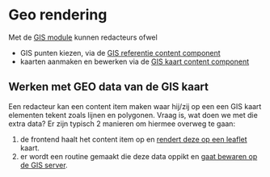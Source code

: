 # Geo rendering

Met de [GIS module](/modules/content/modules/module-gis) kunnen redacteurs ofwel

* GIS punten kiezen, via de [GIS referentie content component](/redactie/content/inrichten-cc-gis-referentie)
* kaarten aanmaken en bewerken via de [GIS kaart content component](/redactie/content/inrichten-cc-gis-kaart)

## Werken met GEO data van de GIS kaart

Een redacteur kan een content item maken waar hij/zij op een een GIS kaart elementen tekent zoals lijnen en polygonen. Vraag is, wat doen we met die extra data?
Er zijn typisch 2 manieren om hiermee overweg te gaan:

1. de frontend haalt het content item op en [rendert deze op een leaflet](/frontend/content/geo-rendering-leaflet) kaart.
2. er wordt een routine gemaakt die deze data oppikt en [gaat bewaren op de GIS server](/frontend/content/geo-rendering-gisserver).
